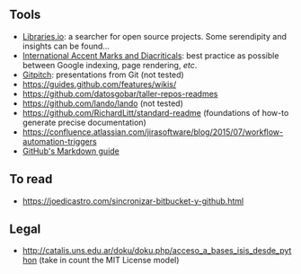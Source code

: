 ## Tools
* [Libraries.io](https://libraries.io/): a searcher for open source projects. Some serendipity and insights can be found...
* [International Accent Marks and Diacriticals](http://www.starr.net/is/type/htmlcodes.html): best practice as possible between Google indexing, page rendering, _etc_.
* [Gitpitch](https://gitpitch.com/): presentations from Git (not tested)
* https://guides.github.com/features/wikis/
* https://github.com/datosgobar/taller-repos-readmes
* https://github.com/lando/lando (not tested)
* https://github.com/RichardLitt/standard-readme  (foundations of how-to generate precise documentation)
* https://confluence.atlassian.com/jirasoftware/blog/2015/07/workflow-automation-triggers
* [GitHub's Markdown guide](https://guides.github.com/features/mastering-markdown/)

## To read
* https://joedicastro.com/sincronizar-bitbucket-y-github.html

## Legal
* http://catalis.uns.edu.ar/doku/doku.php/acceso_a_bases_isis_desde_python   (take in count the MIT License model)